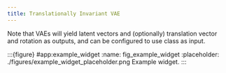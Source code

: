 ```yaml
---
title: Translationally Invariant VAE
---
```




Note that VAEs will yield latent vectors and (optionally) translation vector and rotation as outputs, and can be configured to use class as input.

:::{figure} #app:example_widget
:name: fig_example_widget
:placeholder: ./figures/example_widget_placeholder.png
Example widget.
:::